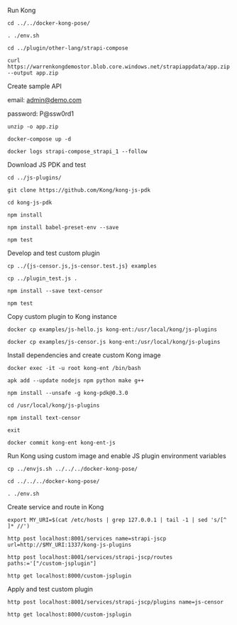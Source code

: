 Run Kong

```
cd ../../docker-kong-pose/

. ./env.sh 

cd ../plugin/other-lang/strapi-compose

curl https://warrenkongdemostor.blob.core.windows.net/strapiappdata/app.zip --output app.zip
```

Create sample API

email: admin@demo.com

password: P@ssw0rd1

```
unzip -o app.zip

docker-compose up -d

docker logs strapi-compose_strapi_1 --follow
```

Download JS PDK and test

```
cd ../js-plugins/

git clone https://github.com/Kong/kong-js-pdk

cd kong-js-pdk

npm install

npm install babel-preset-env --save

npm test
```

Develop and test custom plugin

```
cp ../{js-censor.js,js-censor.test.js} examples

cp ../plugin_test.js .

npm install --save text-censor

npm test
```

Copy custom plugin to Kong instance

```
docker cp examples/js-hello.js kong-ent:/usr/local/kong/js-plugins

docker cp examples/js-censor.js kong-ent:/usr/local/kong/js-plugins
```

Install dependencies and create custom Kong image

```
docker exec -it -u root kong-ent /bin/bash

apk add --update nodejs npm python make g++

npm install --unsafe -g kong-pdk@0.3.0

cd /usr/local/kong/js-plugins

npm install text-censor

exit

docker commit kong-ent kong-ent-js
```

Run Kong using custom image and enable JS plugin environment variables

```
cp ../envjs.sh ../../../docker-kong-pose/

cd ../../../docker-kong-pose/

. ./env.sh
```

Create service and route in Kong

```
export MY_URI=$(cat /etc/hosts | grep 127.0.0.1 | tail -1 | sed 's/[^ ]* //')

http post localhost:8001/services name=strapi-jscp url=http://$MY_URI:1337/kong-js-plugins

http post localhost:8001/services/strapi-jscp/routes paths:='["/custom-jsplugin"]

http get localhost:8000/custom-jsplugin
```

Apply and test custom plugin

```
http post localhost:8001/services/strapi-jscp/plugins name=js-censor

http get localhost:8000/custom-jsplugin
```